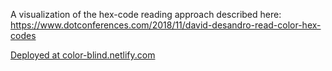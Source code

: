 A visualization of the hex-code reading approach described here: https://www.dotconferences.com/2018/11/david-desandro-read-color-hex-codes

[Deployed at color-blind.netlify.com](https://color-blind.netlify.com/)
